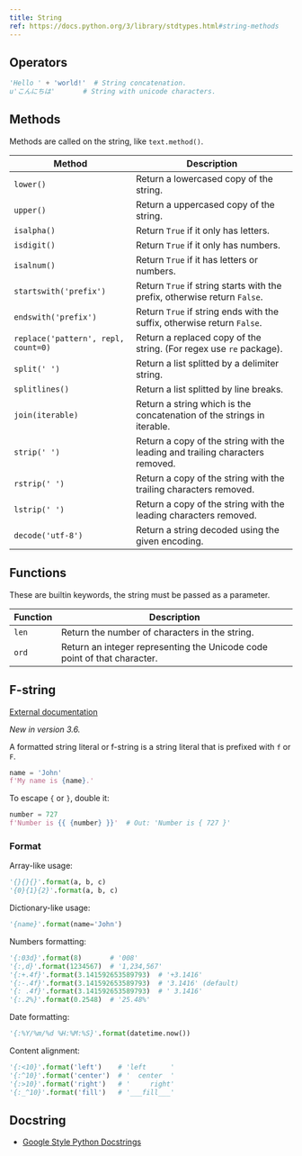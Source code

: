 ```yaml
---
title: String
ref: https://docs.python.org/3/library/stdtypes.html#string-methods
---
```


## Operators

```python
'Hello ' + 'world!'  # String concatenation.
u'こんにちは'       # String with unicode characters.
```

## Methods

Methods are called on the string,
like `text.method()`.

| Method | Description |
| --- | --- |
| `lower()` | Return a lowercased copy of the string. |
| `upper()` | Return a uppercased copy of the string. |
| `isalpha()` | Return `True` if it only has letters. |
| `isdigit()` | Return `True` if it only has numbers. |
| `isalnum()` | Return `True` if it has letters or numbers. |
| `startswith('prefix')` | Return `True` if string starts with the prefix, otherwise return `False`. |
| `endswith('prefix')` | Return `True` if string ends with the suffix, otherwise return `False`. |
| `replace('pattern', repl, count=0)` | Return a replaced copy of the string. (For regex use `re` package). |
| `split(' ')` | Return a list splitted by a delimiter string. |
| `splitlines()` | Return a list splitted by line breaks. |
| `join(iterable)` | Return a string which is the concatenation of the strings in iterable. |
| `strip(' ')` | Return a copy of the string with the leading and trailing characters removed. |
| `rstrip(' ')` | Return a copy of the string with the trailing characters removed. |
| `lstrip(' ')` | Return a copy of the string with the leading characters removed. |
| `decode('utf-8')` | Return a string decoded using the given encoding. |

## Functions

These are builtin keywords,
the string must be passed as a parameter.

| Function | Description |
| --- | --- |
| `len` | Return the number of characters in the string. |
| `ord` | Return an integer representing the Unicode code point of that character. |

## F-string

[External documentation](https://docs.python.org/3/reference/lexical_analysis.html#f-strings)

*New in version 3.6.*

A formatted string literal or f-string is a string literal that is prefixed with `f` or `F`.

```python
name = 'John'
f'My name is {name}.'
```

To escape `{` or `}`, double it:

```python
number = 727
f'Number is {{ {number} }}'  # Out: 'Number is { 727 }'
```

### Format

Array-like usage:

```python
'{}{}{}'.format(a, b, c)
'{0}{1}{2}'.format(a, b, c)
```

Dictionary-like usage:

```python
'{name}'.format(name='John')
```

Numbers formatting:

```python
'{:03d}'.format(8)       # '008'
'{:,d}'.format(1234567)  # '1,234,567'
'{:+.4f}'.format(3.141592653589793)  # '+3.1416'
'{:-.4f}'.format(3.141592653589793)  # '3.1416' (default)
'{: .4f}'.format(3.141592653589793)  # ' 3.1416'
'{:.2%}'.format(0.2548)  # '25.48%'
```

Date formatting:

```python
'{:%Y/%m/%d %H:%M:%S}'.format(datetime.now())
```

Content alignment:

```python
'{:<10}'.format('left')    # 'left      '
'{:^10}'.format('center')  # '  center  '
'{:>10}'.format('right')   # '     right'
'{:_^10}'.format('fill')   # '___fill___'
```

## Docstring

- [Google Style Python Docstrings](https://sphinxcontrib-napoleon.readthedocs.io/en/latest/example_google.html)

